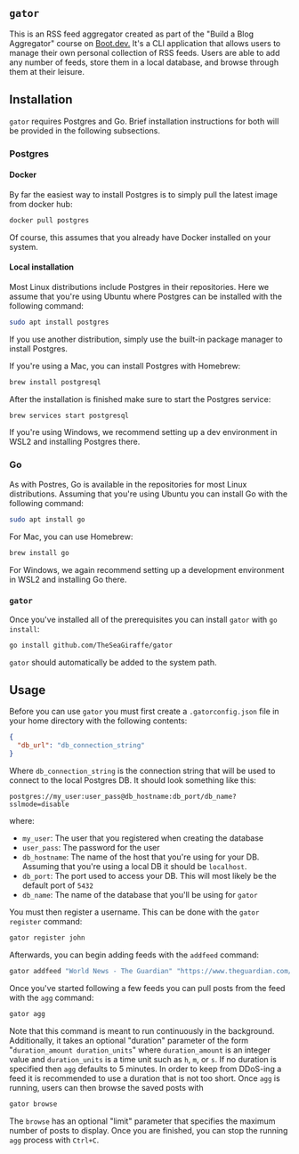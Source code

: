 ## `gator`

This is an RSS feed aggregator created as part of the "Build a Blog Aggregator" course on
[Boot.dev.](https://www.boot.dev/) It's a CLI application that allows users to manage
their own personal collection of RSS feeds. Users are able to add any number of feeds,
store them in a local database, and browse through them at their leisure.

## Installation

`gator` requires Postgres and Go. Brief installation instructions for both will be
provided in the following subsections.

### Postgres

#### Docker

By far the easiest way to install Postgres is to simply pull the latest image from docker
hub:

```bash
docker pull postgres
```

Of course, this assumes that you already have Docker installed on your system.

#### Local installation

Most Linux distributions include Postgres in their repositories. Here we assume that
you're using Ubuntu where Postgres can be installed with the following command:

```bash
sudo apt install postgres
```

If you use another distribution, simply use the built-in package manager to install
Postgres.

If you're using a Mac, you can install Postgres with Homebrew:

```bash
brew install postgresql
```

After the installation is finished make sure to start the Postgres service:

```bash
brew services start postgresql
```

If you're using Windows, we recommend setting up a dev environment in WSL2 and installing
Postgres there.

### Go

As with Postres, Go is available in the repositories for most Linux distributions.
Assuming that you're using Ubuntu you can install Go with the following command:

```bash
sudo apt install go
```

For Mac, you can use Homebrew:

```bash
brew install go
```

For Windows, we again recommend setting up a development environment in WSL2 and
installing Go there.

### `gator`

Once you've installed all of the prerequisites you can install `gator` with `go install`:

```bash
go install github.com/TheSeaGiraffe/gator
```

`gator` should automatically be added to the system path.

## Usage

Before you can use `gator` you must first create a `.gatorconfig.json` file in your home
directory with the following contents:

```json
{
  "db_url": "db_connection_string"
}
```

Where `db_connection_string` is the connection string that will be used to connect to the
local Postgres DB. It should look something like this:

```
postgres://my_user:user_pass@db_hostname:db_port/db_name?sslmode=disable
```

where:

- `my_user`: The user that you registered when creating the database
- `user_pass`: The password for the user
- `db_hostname`: The name of the host that you're using for your DB. Assuming that you're
  using a local DB it should be `localhost`.
- `db_port`: The port used to access your DB. This will most likely be the default port of
  `5432`
- `db_name`: The name of the database that you'll be using for `gator`

You must then register a username. This can be done with the `gator register` command:

```bash
gator register john
```

Afterwards, you can begin adding feeds with the `addfeed` command:

```bash
gator addfeed "World News - The Guardian" "https://www.theguardian.com/world/rss"
```

Once you've started following a few feeds you can pull posts from the feed with the `agg`
command:

```bash
gator agg
```

Note that this command is meant to run continuously in the background. Additionally, it
takes an optional "duration" parameter of the form "`duration_amount duration_units`"
where `duration_amount` is an integer value and `duration_units` is a time unit such as
`h`, `m`, or `s`. If no duration is specified then `agg` defaults to 5 minutes. In order
to keep from DDoS-ing a feed it is recommended to use a duration that is not too short.
Once `agg` is running, users can then browse the saved posts with

```bash
gator browse
```

The `browse` has an optional "limit" parameter that specifies the maximum number of posts
to display. Once you are finished, you can stop the running `agg` process with `Ctrl+C`.
